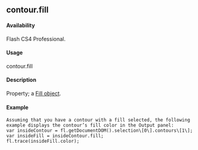 ## contour.fill

#### Availability

Flash CS4 Professional.

#### Usage

contour.fill

#### Description

Property; a [Fill object](#_bookmark412).

#### Example

```
Assuming that you have a contour with a fill selected, the following example displays the contour’s fill color in the Output panel:
var insideContour = fl.getDocumentDOM().selection\[0\].contours\[1\]; var insideFill = insideContour.fill;
fl.trace(insideFill.color);

```